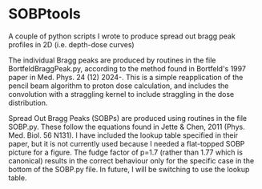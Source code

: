 # SOBPtools
A couple of python scripts I wrote to produce spread out bragg peak profiles in 2D (i.e. depth-dose curves)


The individual Bragg peaks are produced by routines in the file BortfeldBraggPeak.py, according to the method found in Bortfeld's 1997 paper
in Med. Phys. 24 (12) 2024-. This is a simple reapplication of the pencil beam algorithm to proton dose calculation, and includes the 
convolution with a straggling kernel to include straggling in the dose distribution.

Spread Out Bragg Peaks (SOBPs) are produced using routines in the file SOBP.py. These follow the equations found in 
Jette & Chen, 2011 (Phys. Med. Biol. 56 N131). I have included the lookup table specified in their paper, but it is not 
currently used because I needed a flat-topped SOBP picture for a figure. The fudge factor of p=1.7 (rather than 1.77 which is
canonical) results in the correct behaviour only for the specific case in the bottom of the SOBP.py file. In future, I will be 
switching to use the lookup table.
